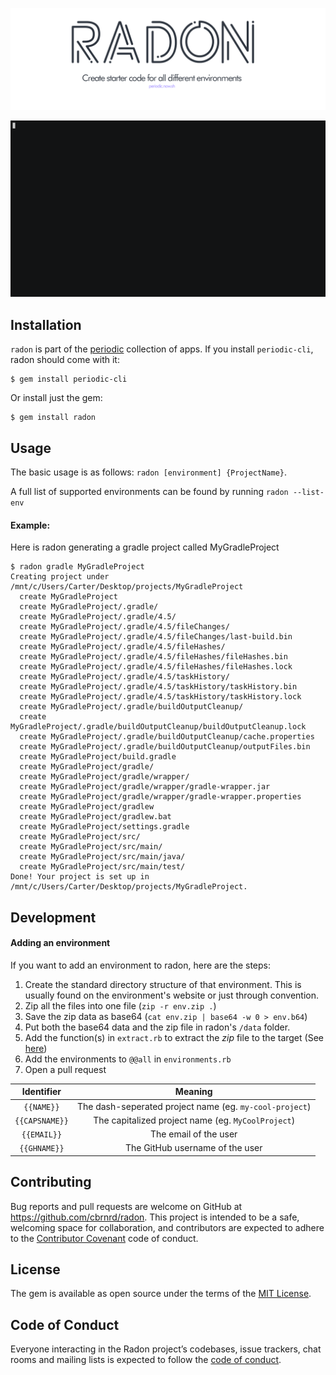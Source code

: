 <p align="center"><img src="https://raw.githubusercontent.com/cbrnrd/radon/master/img/radon-readme-header.png"></p>
<p align="center"><img src="https://raw.githubusercontent.com/cbrnrd/radon/master/img/demo.gif"></p>

## Installation

`radon` is part of the [periodic](https://periodic.now.sh) collection of apps. If you install `periodic-cli`, radon should come with it:

    $ gem install periodic-cli

Or install just the gem:

    $ gem install radon

## Usage

The basic usage is as follows: `radon [environment] {ProjectName}`.

A full list of supported environments can be found by running `radon --list-env`

#### Example:

Here is radon generating a gradle project called MyGradleProject
```
$ radon gradle MyGradleProject
Creating project under /mnt/c/Users/Carter/Desktop/projects/MyGradleProject
  create MyGradleProject
  create MyGradleProject/.gradle/
  create MyGradleProject/.gradle/4.5/
  create MyGradleProject/.gradle/4.5/fileChanges/
  create MyGradleProject/.gradle/4.5/fileChanges/last-build.bin
  create MyGradleProject/.gradle/4.5/fileHashes/
  create MyGradleProject/.gradle/4.5/fileHashes/fileHashes.bin
  create MyGradleProject/.gradle/4.5/fileHashes/fileHashes.lock
  create MyGradleProject/.gradle/4.5/taskHistory/
  create MyGradleProject/.gradle/4.5/taskHistory/taskHistory.bin
  create MyGradleProject/.gradle/4.5/taskHistory/taskHistory.lock
  create MyGradleProject/.gradle/buildOutputCleanup/
  create MyGradleProject/.gradle/buildOutputCleanup/buildOutputCleanup.lock
  create MyGradleProject/.gradle/buildOutputCleanup/cache.properties
  create MyGradleProject/.gradle/buildOutputCleanup/outputFiles.bin
  create MyGradleProject/build.gradle
  create MyGradleProject/gradle/
  create MyGradleProject/gradle/wrapper/
  create MyGradleProject/gradle/wrapper/gradle-wrapper.jar
  create MyGradleProject/gradle/wrapper/gradle-wrapper.properties
  create MyGradleProject/gradlew
  create MyGradleProject/gradlew.bat
  create MyGradleProject/settings.gradle
  create MyGradleProject/src/
  create MyGradleProject/src/main/
  create MyGradleProject/src/main/java/
  create MyGradleProject/src/main/test/
Done! Your project is set up in /mnt/c/Users/Carter/Desktop/projects/MyGradleProject.
```

## Development

#### Adding an environment
If you want to add an environment to radon, here are the steps:
1. Create the standard directory structure of that environment. This is usually found on the environment's website or just through convention.
2. Zip all the files into one file (`zip -r env.zip .`)
3. Save the zip data as base64 (`cat env.zip | base64 -w 0 > env.b64`)
4. Put both the base64 data and the zip file in radon's `/data` folder.
5. Add the function(s) in `extract.rb` to extract the _zip_ file to the target (See [here](https://github.com/cbrnrd/radon/blob/7cd141b5a61de6a8abaf0009a1a8cfd090f05e97/lib/core/extract.rb#L5))
6. Add the environments to `@@all` in `environments.rb`
7. Open a pull request

| Identifier        | Meaning           |
| :-------------: |:-------------:|
| `{{NAME}}`      | The dash-seperated project name (eg. `my-cool-project`) |
| `{{CAPSNAME}}`      | The capitalized project name (eg. `MyCoolProject`) |
| `{{EMAIL}}` | The email of the user |
| `{{GHNAME}}` | The GitHub username of the user |


## Contributing

Bug reports and pull requests are welcome on GitHub at https://github.com/cbrnrd/radon. This project is intended to be a safe, welcoming space for collaboration, and contributors are expected to adhere to the [Contributor Covenant](http://contributor-covenant.org) code of conduct.

## License

The gem is available as open source under the terms of the [MIT License](https://opensource.org/licenses/MIT).

## Code of Conduct

Everyone interacting in the Radon project’s codebases, issue trackers, chat rooms and mailing lists is expected to follow the [code of conduct](https://github.com/cbrnrd/radon/blob/master/CODE_OF_CONDUCT.md).
